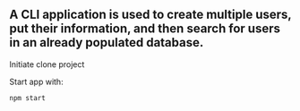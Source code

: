## A CLI application is used to create multiple users, put their information, and then search for users in an already populated database.

Initiate clone project

Start app with:

`npm start`
